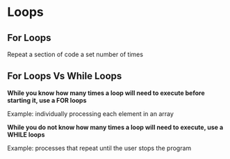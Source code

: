 # Loops

## For Loops

Repeat a section of code a set number of times

## For Loops Vs While Loops

**While you know how many times a loop will need to execute before starting it, use a FOR loops**

Example: individually processing each element in an array

**While you do not know how many times a loop will need to execute, use a WHILE loops**

Example: processes that repeat until the user stops the program 

